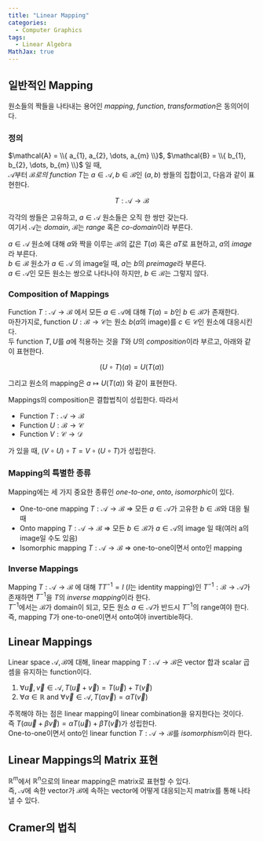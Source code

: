 ```yaml
---
title: "Linear Mapping"
categories:
  - Computer Graphics
tags:
  - Linear Algebra
MathJax: true
---
```


## 일반적인 Mapping
원소들의 짝들을 나타내는 용어인 *mapping*, *function*, *transformation*은 동의어이다.

### 정의
$\mathcal{A} = \\{ a_{1}, a_{2}, \dots, a_{m} \\}$, $\mathcal{B} = \\{ b_{1}, b_{2}, \dots, b_{m} \\}$ 일 때,  
$\mathcal{A}$부터 $\mathcal{B}로의$ *function* $T$는 $a \in \mathcal{A}, b \in \mathcal{B}$인 $(a, b)$ 쌍들의 집합이고, 다음과 같이 표현한다.  

$$T: \mathcal{A} \rightarrow \mathcal{B}$$

각각의 쌍들은 고유하고, $a \in \mathcal{A}$ 원소들은 오직 한 쌍만 갖는다.  
여기서 $\mathcal{A}$는 *domain*, $\mathcal{B}$는 *range* 혹은 *co-domain*이라 부른다.

$a \in \mathcal{A}$ 원소에 대해 $a$와 짝을 이루는 $\mathcal{B}$의 값은 $T(a)$ 혹은 $aT$로 표현하고, $a$의 *image*라 부른다.  
$b \in \mathcal{B}$ 원소가 $a \in \mathcal{A}$ 의 image일 때, $a$는 $b$의 *preimage*라 부른다.  
$a \in \mathcal{A}$인 모든 원소는 쌍으로 나타나야 하지만, $b \in \mathcal{B}$는 그렇지 않다.

### Composition of Mappings
Function $T: \mathcal{A} \rightarrow \mathcal{B}$ 에서 모든 $a \in \mathcal{A}$에 대해 $T(a) = b$인 $b \in \mathcal{B}$가 존재한다.  
마찬가지로, function $U: \mathcal{B} \rightarrow \mathcal{C}$는 원소 $b$($a$의 image)를 $c \in \mathcal{C}$인 원소에 대응시킨다.   
두 function $T, U$를 $a$에 적용하는 것을 $T$와 $U$의 *composition*이라 부르고, 아래와 같이 표현한다.

$$(U \circ T)(a) = U(T(a))$$

그리고 원소의 mapping은 $a \mapsto U(T(a))$ 와 같이 표현한다.

Mappings의 composition은 결합법칙이 성립한다. 따라서  
- Function $T: \mathcal{A} \rightarrow \mathcal{B}$
- Function $U: \mathcal{B} \rightarrow \mathcal{C}$
- Function $V: \mathcal{C} \rightarrow \mathcal{D}$

가 있을 때, $(V \circ U) \circ T = V \circ (U \circ T)$가 성립한다.

### Mapping의 특별한 종류
Mapping에는 세 가지 중요한 종류인 *one-to-one*, *onto*, *isomorphic*이 있다.  
- One-to-one mapping $T: \mathcal{A} \rightarrow \mathcal{B}$ $\Rightarrow$ 모든 $a \in \mathcal{A}$가 고유한 $b \in \mathcal{B}$와 대응 될 때
- Onto mapping $T: \mathcal{A} \rightarrow \mathcal{B}$ $\Rightarrow$ 모든 $b \in \mathcal{B}$가 $a \in \mathcal{A}$의 image 일 때(여러 a의 image일 수도 있음)
- Isomorphic mapping $T: \mathcal{A} \rightarrow \mathcal{B}$ $\Rightarrow$ one-to-one이면서 onto인 mapping

### Inverse Mappings
Mapping $T: \mathcal{A} \rightarrow \mathcal{B}$ 에 대해 $TT^{-1} = I$ ($I$는 identity mapping)인 $T^{-1}: \mathcal{B} \rightarrow \mathcal{A}$가 존재하면 $T^{-1}$을 $T$의 *inverse mapping*이라 한다.  
$T^{-1}$에서는 $\mathcal{B}$가 domain이 되고, 모든 원소 $a \in \mathcal{A}$가 반드시 $T^{-1}$의 range여야 한다.  
즉, mapping $T$가 one-to-one이면서 onto여야 invertible하다.


## Linear Mappings
Linear space $\mathcal{A}, \mathcal{B}$에 대해, linear mapping $T: \mathcal{A} \rightarrow \mathcal{B}$은 vector 합과 scalar 곱셈을 유지하는 function이다.

1. $\forall \vec{u}, \vec{v} \in \mathcal{A}, T(\vec{u} + \vec{v}) = T(\vec{u}) + T(\vec{v})$
2. $\forall \alpha \in \mathbb{R}$ and $\forall \vec{v} \in \mathcal{A}, T(\alpha \vec{v}) = \alpha T(\vec{v})$

주목해야 하는 점은 linear mapping이 linear combination을 유지한다는 것이다.  
즉 $T(\alpha \vec{u} + \beta \vec{v}) = \alpha T(\vec{u}) + \beta T(\vec{v})$가 성립한다.  
One-to-one이면서 onto인 linear function $T: \mathcal{A} \rightarrow \mathcal{B}$를 *isomorphism*이라 한다.


## Linear Mappings의 Matrix 표현
$\mathbb{R}^{m}$에서 $\mathbb{R}^{n}$으로의 linear mapping은 matrix로 표현할 수 있다.  
즉, $\mathcal{A}$에 속한 vector가 $\mathcal{B}$에 속하는 vector에 어떻게 대응되는지 matrix를 통해 나타낼 수 있다.

## Cramer의 법칙

